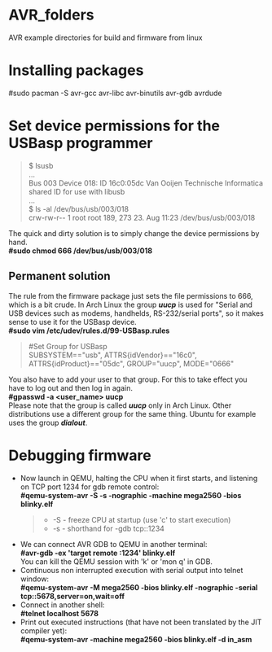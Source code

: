 # AVR_folders
AVR example directories for build and firmware from linux

# Installing packages
#sudo pacman -S avr-gcc avr-libc avr-binutils avr-gdb avrdude
# Set device permissions for the USBasp programmer  
> $ lsusb  
...  
Bus 003 Device 018: ID 16c0:05dc Van Ooijen Technische Informatica shared ID for use with libusb  
...  
$ ls -al /dev/bus/usb/003/018  
crw-rw-r-- 1 root root 189, 273 23. Aug 11:23 /dev/bus/usb/003/018

The quick and dirty solution is to simply change the device permissions by hand.  
__#sudo chmod 666 /dev/bus/usb/003/018__  
## Permanent solution
The rule from the firmware package just sets the file permissions to 666, which is a bit crude. In Arch Linux the group ***uucp*** is used for "Serial and USB devices such as modems, handhelds, RS-232/serial ports", so it makes sense to use it for the USBasp device.  
 __#sudo vim /etc/udev/rules.d/99-USBasp.rules__  
> #Set Group for USBasp  
  SUBSYSTEM=="usb", ATTRS{idVendor}=="16c0", ATTRS{idProduct}=="05dc", GROUP="uucp", MODE="0666"
 
You also have to add your user to that group. For this to take effect you have to log out and then log in again.  
__#gpasswd -a <user_name> uucp__  
Please note that the group is called ***uucp*** only in Arch Linux. Other distributions use a different group for the same thing. Ubuntu for example uses the group ***dialout***.
# Debugging firmware  
- Now launch in QEMU, halting the CPU when it first starts, and listening on TCP port 1234 for gdb remote control:  
__#qemu-system-avr -S -s -nographic -machine mega2560 -bios blinky.elf__  
  > - -S - freeze CPU at startup (use 'c' to start execution)  
  > - -s - shorthand for -gdb tcp::1234  
- We can connect AVR GDB to QEMU in another terminal:  
__#avr-gdb -ex 'target remote :1234' blinky.elf__  
You can kill the QEMU session with 'k' or 'mon q' in GDB.   
- Continuous non interrupted execution with serial output into telnet window:  
__#qemu-system-avr -M mega2560 -bios blinky.elf -nographic -serial tcp::5678,server=on,wait=off__  
- Connect in another shell:  
 __#telnet localhost 5678__  
- Print out executed instructions (that have not been translated by the JIT compiler yet):  
__#qemu-system-avr -machine mega2560 -bios blinky.elf -d in_asm__





